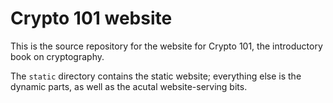 # Crypto 101 website

This is the source repository for the website for Crypto 101, the
introductory book on cryptography.

The `static` directory contains the static website; everything else is
the dynamic parts, as well as the acutal website-serving bits.
